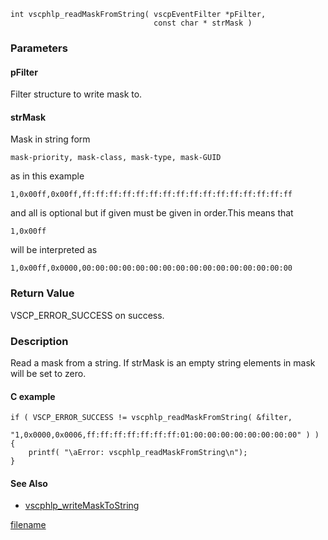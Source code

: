 

```clike
int vscphlp_readMaskFromString( vscpEventFilter *pFilter, 
                                const char * strMask )
```

### Parameters

#### pFilter

Filter structure to write mask to.

#### strMask

Mask in string form

    mask-priority, mask-class, mask-type, mask-GUID

as in this example

    1,0x00ff,0x00ff,ff:ff:ff:ff:ff:ff:ff:ff:ff:ff:ff:ff:ff:ff:ff:ff  

and all is optional but if given must be given in order.This means that

    1,0x00ff

will be interpreted as

    1,0x00ff,0x0000,00:00:00:00:00:00:00:00:00:00:00:00:00:00:00:00  



### Return Value
VSCP_ERROR_SUCCESS on success. 

### Description
Read a mask from a string. If strMask is an empty string elements in mask will be set to zero. 

#### C example

```clike
if ( VSCP_ERROR_SUCCESS != vscphlp_readMaskFromString( &filter, 
                "1,0x0000,0x0006,ff:ff:ff:ff:ff:ff:ff:01:00:00:00:00:00:00:00:00" ) ) {
    printf( "\aError: vscphlp_readMaskFromString\n");   
}
```

#### See Also
* [vscphlp_writeMaskToString](vscphlp_writemasktostring.md)



[filename](./bottom_copyright.md ':include')